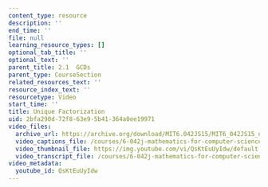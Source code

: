 ```yaml
---
content_type: resource
description: ''
end_time: ''
file: null
learning_resource_types: []
optional_tab_title: ''
optional_text: ''
parent_title: 2.1  GCDs
parent_type: CourseSection
related_resources_text: ''
resource_index_text: ''
resourcetype: Video
start_time: ''
title: Unique Factorization
uid: 2bfa290d-72f8-63e9-5b41-364a0ee19971
video_files:
  archive_url: https://archive.org/download/MIT6.042JS15/MIT6_042JS15_unique_factorization_ipod.mp4
  video_captions_file: /courses/6-042j-mathematics-for-computer-science-spring-2015/36b13c4f1e6857a69ae76b70f6402224_QsKtEuUyIdw.vtt
  video_thumbnail_file: https://img.youtube.com/vi/QsKtEuUyIdw/default.jpg
  video_transcript_file: /courses/6-042j-mathematics-for-computer-science-spring-2015/7b070dde10a1482e5df3daa3af0ef223_QsKtEuUyIdw.pdf
video_metadata:
  youtube_id: QsKtEuUyIdw
---
```

